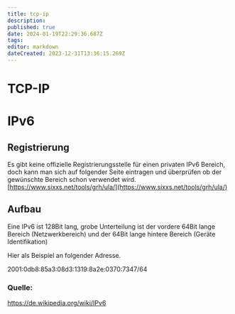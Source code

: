 ```yaml
---
title: tcp-ip
description: 
published: true
date: 2024-01-19T22:29:36.687Z
tags: 
editor: markdown
dateCreated: 2023-12-31T13:36:15.269Z
---
```


# TCP-IP

# IPv6

## Registrierung

Es gibt keine offizielle Registrierungsstelle für einen privaten IPv6 Bereich, doch kann man sich auf folgender Seite eintragen und überprüfen ob der gewünschte Bereich schon verwendet wird.  
[https://www.sixxs.net/tools/grh/ula/](https://www.sixxs.net/tools/grh/ula/)

## Aufbau
Eine IPv6 ist 128Bit lang, grobe Unterteilung ist der vordere 64Bit lange Bereich (Netzwerkbereich) und der 64Bit lange hintere Bereich (Geräte Identifikation)

Hier als Beispiel an folgender Adresse.

2001:0db8:85a3:08d3:1319:8a2e:0370:7347/64


### Quelle:
https://de.wikipedia.org/wiki/IPv6